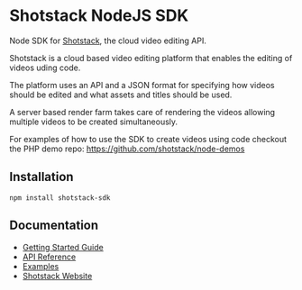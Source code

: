 # Shotstack NodeJS SDK

Node SDK for [Shotstack](http://shotstack.io), the cloud video editing API.

Shotstack is a cloud based video editing platform that enables the editing of videos uding code.

The platform uses an API and a JSON format for specifying how videos should be edited and what assets and titles should be used.

A server based render farm takes care of rendering the videos allowing multiple videos to be created simultaneously.

For examples of how to use the SDK to create videos using code checkout the PHP demo repo: https://github.com/shotstack/node-demos

## Installation

```
npm install shotstack-sdk
```

## Documentation

- [Getting Started Guide](https://shotstack.gitbook.io/docs/guides/getting-started)
- [API Reference](https://shotstack.restlet.io/)
- [Examples](https://github.com/shotstack/node-demos)
- [Shotstack Website](http://shotstack.io)

